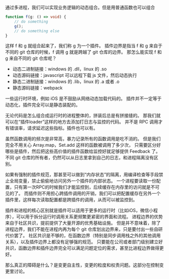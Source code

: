 通过多进程，我们可以实现业务逻辑的动态组合。但是用普通函数也可以组合

```ts
function f(g: () => void) {
    // do something
    g();
    // do something else
}
```

这样 f 和 g 就组合起来了，我们称 g 为一个插件。
插件边界是指当 f 和 g 来自于不同的 git 仓库的时候，f 调用 g 就是跨越了 git 仓库的边界。
那怎么能实现 f 和 g 来自不同的 git 仓库呢？

* 动态二进制链接：windows 的 .dll，linux 的 .so
* 动态源码链接：javascript 可以远程下载 js 文件，然后动态执行
* 静态二进制链接：windows 的 .lib，linux 的 .a 或者 .o
* 静态源码链接：webpack

一些运行时环境，例如 iOS 是不鼓励从网络动态加载代码的。
插件并不一定等于动态化，插件完全可以是静态装配的。

无论代码是怎么组合成运行时的进程整体的，拼装后总是有拼接缝的。
那我们就可以在“插件loader”这样的地方去添加打日志与监控的代码。
并不是 RPC 调用才有错误率，请求延迟这些指标。插件也可以有。

虽然函数调用的频次是非常高，暴力记录所有的函数调用是吃不消的。
但是我们完全不用关心 Array.map，Set.add 这样的函数被调用了多少次，
只需要区分好哪些是插件，然后把这些高价值的插件函数给监控好就足够提供 Feedback 了。
不同 git 仓库的所有者，仍然可以从日志里拿到自己的日志，和进程隔离没有区别。

如果有强制的插件规范，那甚至可以做到“内存状态”的隔离，用编译检查等手段禁止全局变量，禁止偷偷地访问另外一个插件的内部状态。
一个进程要读取一份配置，只有第一次RPC的时候我们才能监控到，后续缓存在内存里的访问就是不可见的了。
而插件则不用担心跨插件调用的开销，我们可以把配置缓存在另外一个插件里，这样每次读取配置都是跨插件的调用，从而可以被监控到。

插件和进程的核心区别就是插件可以适用于更多的运行时（比如iOS，微信小程序），可以用于拆分运行时调用关系更频繁更紧密的界面和流程。
进程边界的优势来自于社区共识，提前提供了大量开源的优秀基础设施。
但是并不意味着，除了进程边界，我们不能在进程内再为每个 git 仓库划出边界来，只是要付出一些自研代价罢了。
社区共识是不够的，在函数边界（特别是同步调用栈之外的其他调用关系），以及插件边界上都没有足够强的规范。
只要能在公司或者部门级别建立好共识，函数边界和插件边界完全可以满足问题定位的需求，甚至比进程边界做得更好。

那么真正的障碍是什么？是变更自主性，变更的粒度和权责问题。这部分在控制变更里讨论。